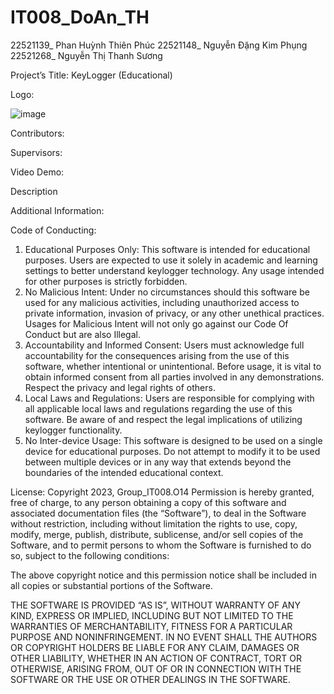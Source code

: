 # IT008_DoAn_TH
22521139_ Phan Huỳnh Thiên Phúc 22521148_ Nguyễn Đặng Kim Phụng 22521268_ Nguyễn Thị Thanh Sương

Project’s Title: KeyLogger (Educational)


Logo: 

![image](https://github.com/SBPhungNguyen/IT008_DoAn_TH/assets/145027338/0fcf464b-e3a0-4021-94a0-58c37b115f66)


Contributors:


Supervisors:


Video Demo:


Description


Additional Information:


Code of Conducting:
1. Educational Purposes Only: This software is intended for educational purposes. Users are expected to use it solely in academic and learning settings to better understand keylogger technology. Any usage intended for other purposes is strictly forbidden.
2. No Malicious Intent: Under no circumstances should this software be used for any malicious activities, including unauthorized access to private information, invasion of privacy, or any other unethical practices. Usages for Malicious Intent will not only go against our Code Of Conduct but are also Illegal.
3. Accountability and Informed Consent: Users must acknowledge full accountability for the consequences arising from the use of this software, whether intentional or unintentional. Before usage, it is vital to obtain informed consent from all parties involved in any demonstrations. Respect the privacy and legal rights of others.
4. Local Laws and Regulations: Users are responsible for complying with all applicable local laws and regulations regarding the use of this software. Be aware of and respect the legal implications of utilizing keylogger functionality.
5. No Inter-device Usage: This software is designed to be used on a single device for educational purposes. Do not attempt to modify it to be used between multiple devices or in any way that extends beyond the boundaries of the intended educational context.


License:
Copyright 2023, Group_IT008.O14
Permission is hereby granted, free of charge, to any person obtaining a copy of this software and associated documentation files (the “Software”), to deal in the Software without restriction, including without limitation the rights to use, copy, modify, merge, publish, distribute, sublicense, and/or sell copies of the Software, and to permit persons to whom the Software is furnished to do so, subject to the following conditions:

The above copyright notice and this permission notice shall be included in all copies or substantial portions of the Software.

THE SOFTWARE IS PROVIDED “AS IS”, WITHOUT WARRANTY OF ANY KIND, EXPRESS OR IMPLIED, INCLUDING BUT NOT LIMITED TO THE WARRANTIES OF MERCHANTABILITY, FITNESS FOR A PARTICULAR PURPOSE AND NONINFRINGEMENT. IN NO EVENT SHALL THE AUTHORS OR COPYRIGHT HOLDERS BE LIABLE FOR ANY CLAIM, DAMAGES OR OTHER LIABILITY, WHETHER IN AN ACTION OF CONTRACT, TORT OR OTHERWISE, ARISING FROM, OUT OF OR IN CONNECTION WITH THE SOFTWARE OR THE USE OR OTHER DEALINGS IN THE SOFTWARE.

